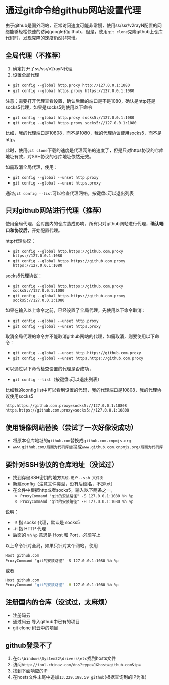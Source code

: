 # 通过git命令给github网站设置代理

由于github是国外网站，正常访问速度可能非常慢，使用ss/ssr/v2rayN配置的网络能够轻松快速的访问google和github，但是，使用`git clone`克隆github上仓库代码时，发现克隆的速度仍然非常慢。

## 全局代理（不推荐）

1. 确定打开了ss/ssr/v2rayN代理
2. 设置全局代理

- `git config --global http.proxy http://127.0.0.1:1080`
- `git config --global https.proxy https://127.0.0.1:1080`

注意：需要打开代理查看设置，确认后面的端口是不是1080，确认是http还是socks5代理，如果是socks5则使用以下命令

- `git config --global http.proxy socks5://127.0.0.1:1080`
- `git config --global https.proxy socks5://127.0.0.1:1080`

比如，我的代理端口是10808，而不是1080，我的代理协议使用socks5，而不是http。

此时，使用`git clone`下载的速度是代理网络的速度了，但是只对https协议的仓库地址有效，对SSH协议的仓库地址依然无效。

如需取消全局代理，使用：

- `git config --global --unset http.proxy`
- `git config --global --unset https.proxy`

通过`git config --list`可以检查代理网络，按键盘`q`可以退出列表

## 只对github网站进行代理（推荐）

使用全局代理，会对国内的仓库造成影响，所有只对github网站进行代理，**确认端口和协议后**，开始配置代理。

http代理协议：

- `git config --global http.https://github.com.proxy https://127.0.0.1:1080`
- `git config --global https.https://github.com.proxy https://127.0.0.1:1080`

socks5代理协议：

- `git config --global http.https://github.com.proxy socks5://127.0.0.1:1080`
- `git config --global https.https://github.com.proxy socks5://127.0.0.1:1080`

如果在输入以上命令之前，已经设置了全局代理，先使用以下命令取消：

- `git config --global --unset http.proxy`
- `git config --global --unset https.proxy`

取消全局代理的命令并不能取消github网站的代理，如需取消，则要使用以下命令：

- `git config --global --unset http.https://github.com.proxy`
- `git config --global --unset https.https://github.com.proxy`

可以通过以下命令检查设置的代理是否成功，

- `git config --list`（按键盘`q`可以退出列表）

比如我的config list中可以看到设置的代码，我的代理端口是10808，我的代理协议使用socks5

````cmd
http.https://github.com.proxy=socks5://127.0.0.1:10808
https.https://github.com.proxy=socks5://127.0.0.1:10808
````

## 使用镜像网站替换（尝试了一次好像没成功）

- 将原本仓库地址的`github.com`替换成`github.com.cnpmjs.org`
- `www.github.com/后面为代码库`替换成`www.github.com.cnpmjs.org/后面为代码库`

## 要针对SSH协议的仓库地址（没试过）

- 找到存储SSH密钥的地方`系统-用户-.ssh 文件夹`
- 新建config（注意文件类型，没有后缀名，不是txt）
- 在文件中根据http或者socks5，输入以下两条之一，
  - `ProxyCommand "git的安装路径" -S 127.0.0.1:1080 %h %p`
  - `ProxyCommand "git的安装路径" -H 127.0.0.1:1080 %h %p`

说明：

- `-S` 指 socks 代理，默认是 socks5
- `-H` 指 HTTP 代理
- 后面的 `%h` `%p` 意思是 Host 和 Port，必须写上

以上命令针对全局，如果只针对某个网站，使用

````linux
Host github.com 
ProxyCommand "git的安装路径" -S 127.0.0.1:1080 %h %p
````

或者

````cmd
Host github.com 
ProxyCommand "git的安装路径" -H 127.0.0.1:1080 %h %p
````

## 注册国内的仓库（没试过，太麻烦）

- 注册码云
- 通过码云 导入github中已有的项目
- git clone 码云中的项目

## github登录不了

1. 在`C:\Windows\System32\drivers\etc`找到hosts文件
2. 访问`http://tool.chinaz.com/dns?type=1&host=github.com&ip=`
3. 找到下面响应的IP
4. 在hosts文件末尾中追加`13.229.188.59 github`(根据查询到的IP为准)
